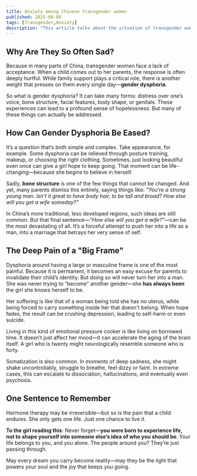```yaml
---
title: Anxiety among Chinese transgender women
published: 2025-06-08
tags: [Transgender,Anxiety]
description: "This article talks about the situation of transgender women in China"
---
```


## Why Are They So Often Sad?

Because in many parts of China, transgender women face a lack of acceptance. When a child comes out to her parents, the response is often deeply hurtful. While family support plays a critical role, there is another weight that presses on them every single day—**gender dysphoria**.

So what is gender dysphoria? It can take many forms: distress over one’s voice, bone structure, facial features, body shape, or genitals. These experiences can lead to a profound sense of hopelessness. But many of these things can actually be addressed.

## How Can Gender Dysphoria Be Eased?

It’s a question that’s both simple and complex. Take appearance, for example. Some dysphoria can be relieved through posture training, makeup, or choosing the right clothing. Sometimes, just looking beautiful even once can give a girl hope to keep going. That moment can be life-changing—because she begins to believe in herself.

Sadly, **bone structure** is one of the few things that cannot be changed. And yet, many parents dismiss this entirely, saying things like:
*"You’re a strong young man. Isn’t it great to have body hair, to be tall and broad? How else will you get a wife someday?"*

In China’s more traditional, less developed regions, such ideas are still common. But that final sentence—*“How else will you get a wife?”*—can be the most devastating of all. It’s a forceful attempt to push her into a life as a man, into a marriage that betrays her very sense of self.

## The Deep Pain of a "Big Frame"

Dysphoria around having a large or masculine frame is one of the most painful. Because it is permanent, it becomes an easy excuse for parents to invalidate their child’s identity. But doing so will never turn her into a man. She was never trying to “become” another gender—she **has always been** the girl she knows herself to be.

Her suffering is like that of a woman being told she has no uterus, while being forced to carry something inside her that doesn't belong. When hope fades, the result can be crushing depression, leading to self-harm or even suicide.

Living in this kind of emotional pressure cooker is like living on borrowed time. It doesn’t just affect her mood—it can accelerate the aging of the brain itself. A girl who is twenty might neurologically resemble someone who is forty.

Somatization is also common. In moments of deep sadness, she might shake uncontrollably, struggle to breathe, feel dizzy or faint. In extreme cases, this can escalate to dissociation, hallucinations, and eventually even psychosis.

## One Sentence to Remember

Hormone therapy may be irreversible—but so is the pain that a child endures.
She only gets one life. Just one chance to live it.

**To the girl reading this**:
Never forget—**you were born to experience life, not to shape yourself into someone else’s idea of who you should be**. Your life belongs to you, and you alone. The people around you? They’re just passing through.

May every dream you carry become reality—may they be the light that powers your soul and the joy that keeps you going.
